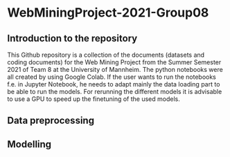 # WebMiningProject-2021-Group08
## Introduction to the repository
This Github repository is a collection of the documents (datasets and coding documents) for the Web Mining Project from the Summer Semester 2021 of Team 8 at the University of Mannheim. The python notebooks were all created by using Google Colab. If the user wants to run the notebooks f.e. in Jupyter Notebook, he needs to adapt mainly the data loading part to be able to run the models.
For rerunning the different models it is advisable to use a GPU to speed up the finetuning of the used models.

## Data preprocessing
## Modelling
